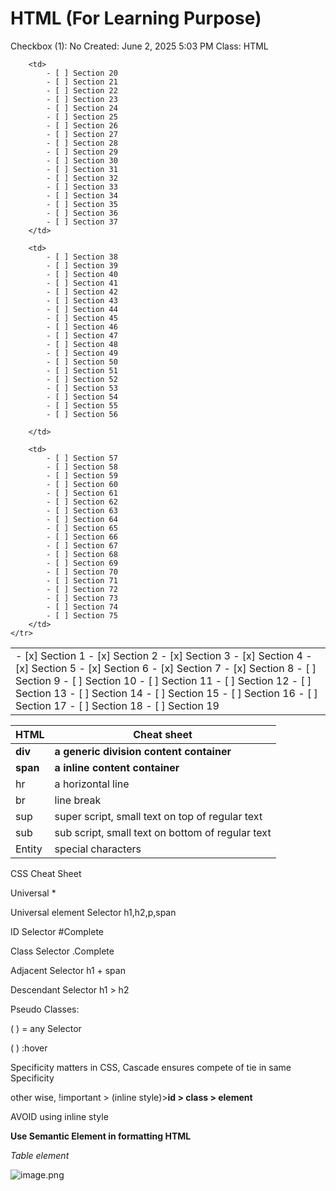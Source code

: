 # HTML (For Learning Purpose)

Checkbox (1): No
Created: June 2, 2025 5:03 PM
Class: HTML

<table>
    <tr>
        <td>
            - [x] Section 1  
            - [x] Section 2  
            - [x] Section 3  
            - [x] Section 4  
            - [x] Section 5  
            - [x] Section 6  
            - [x] Section 7  
            - [x] Section 8  
            - [ ] Section 9  
            - [ ] Section 10  
            - [ ] Section 11  
            - [ ] Section 12  
            - [ ] Section 13  
            - [ ] Section 14  
            - [ ] Section 15  
            - [ ] Section 16  
            - [ ] Section 17
            - [ ] Section 18  
            - [ ] Section 19  
        </td>

        <td>
            - [ ] Section 20  
            - [ ] Section 21  
            - [ ] Section 22  
            - [ ] Section 23  
            - [ ] Section 24  
            - [ ] Section 25  
            - [ ] Section 26  
            - [ ] Section 27  
            - [ ] Section 28  
            - [ ] Section 29  
            - [ ] Section 30  
            - [ ] Section 31  
            - [ ] Section 32  
            - [ ] Section 33 
            - [ ] Section 34  
            - [ ] Section 35  
            - [ ] Section 36  
            - [ ] Section 37  
        </td>

        <td>
            - [ ] Section 38  
            - [ ] Section 39  
            - [ ] Section 40  
            - [ ] Section 41  
            - [ ] Section 42  
            - [ ] Section 43  
            - [ ] Section 44  
            - [ ] Section 45  
            - [ ] Section 46  
            - [ ] Section 47  
            - [ ] Section 48  
            - [ ] Section 49
            - [ ] Section 50  
            - [ ] Section 51  
            - [ ] Section 52  
            - [ ] Section 53  
            - [ ] Section 54  
            - [ ] Section 55  
            - [ ] Section 56   

        </td>
        
        <td>
            - [ ] Section 57  
            - [ ] Section 58  
            - [ ] Section 59  
            - [ ] Section 60  
            - [ ] Section 61  
            - [ ] Section 62  
            - [ ] Section 63  
            - [ ] Section 64  
            - [ ] Section 65  
            - [ ] Section 66  
            - [ ] Section 67  
            - [ ] Section 68  
            - [ ] Section 69  
            - [ ] Section 70  
            - [ ] Section 71  
            - [ ] Section 72  
            - [ ] Section 73  
            - [ ] Section 74  
            - [ ] Section 75  
        </td>
    </tr>
</table>

| **HTML** | **Cheat sheet** |
| --- | --- |
| **div** | **a generic division content container** |
| **span** | **a inline content container** |
| hr | a horizontal line |
| br | line break |
| sup | super script, small text on top of regular text |
| sub | sub script, small text on bottom of regular text |
| Entity | special characters |

CSS Cheat Sheet

Universal *

Universal element Selector h1,h2,p,span

ID Selector #Complete

Class Selector .Complete

Adjacent Selector h1 + span

Descendant Selector h1 > h2

Pseudo Classes:

( ) = any Selector

( ) :hover

Specificity matters in CSS, Cascade ensures compete of tie in same Specificity

other wise, !important > (inline style)>**id > class > element**

AVOID using inline style

**Use Semantic Element in formatting HTML**

*Table element*

![image.png](image.png)